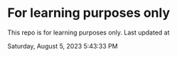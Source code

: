 # For learning purposes only
This repo is for learning purposes only.
Last updated at

Saturday, August 5, 2023 5:43:33 PM

